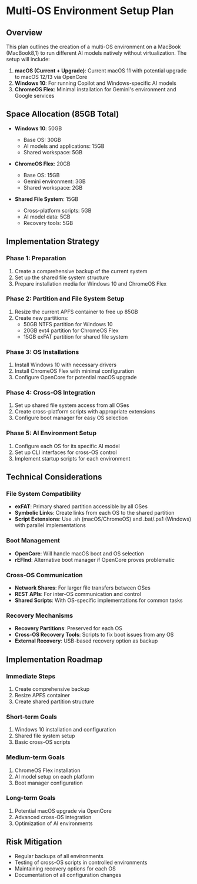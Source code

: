 # Multi-OS Environment Setup Plan

## Overview
This plan outlines the creation of a multi-OS environment on a MacBook (MacBook8,1) to run different AI models natively without virtualization. The setup will include:

1. **macOS (Current + Upgrade)**: Current macOS 11 with potential upgrade to macOS 12/13 via OpenCore
2. **Windows 10**: For running Copilot and Windows-specific AI models
3. **ChromeOS Flex**: Minimal installation for Gemini's environment and Google services

## Space Allocation (85GB Total)
- **Windows 10**: 50GB
  - Base OS: 30GB
  - AI models and applications: 15GB
  - Shared workspace: 5GB
  
- **ChromeOS Flex**: 20GB
  - Base OS: 15GB
  - Gemini environment: 3GB
  - Shared workspace: 2GB
  
- **Shared File System**: 15GB
  - Cross-platform scripts: 5GB
  - AI model data: 5GB
  - Recovery tools: 5GB

## Implementation Strategy

### Phase 1: Preparation
1. Create a comprehensive backup of the current system
2. Set up the shared file system structure
3. Prepare installation media for Windows 10 and ChromeOS Flex

### Phase 2: Partition and File System Setup
1. Resize the current APFS container to free up 85GB
2. Create new partitions:
   - 50GB NTFS partition for Windows 10
   - 20GB ext4 partition for ChromeOS Flex
   - 15GB exFAT partition for shared file system

### Phase 3: OS Installations
1. Install Windows 10 with necessary drivers
2. Install ChromeOS Flex with minimal configuration
3. Configure OpenCore for potential macOS upgrade

### Phase 4: Cross-OS Integration
1. Set up shared file system access from all OSes
2. Create cross-platform scripts with appropriate extensions
3. Configure boot manager for easy OS selection

### Phase 5: AI Environment Setup
1. Configure each OS for its specific AI model
2. Set up CLI interfaces for cross-OS control
3. Implement startup scripts for each environment

## Technical Considerations

### File System Compatibility
- **exFAT**: Primary shared partition accessible by all OSes
- **Symbolic Links**: Create links from each OS to the shared partition
- **Script Extensions**: Use .sh (macOS/ChromeOS) and .bat/.ps1 (Windows) with parallel implementations

### Boot Management
- **OpenCore**: Will handle macOS boot and OS selection
- **rEFInd**: Alternative boot manager if OpenCore proves problematic

### Cross-OS Communication
- **Network Shares**: For larger file transfers between OSes
- **REST APIs**: For inter-OS communication and control
- **Shared Scripts**: With OS-specific implementations for common tasks

### Recovery Mechanisms
- **Recovery Partitions**: Preserved for each OS
- **Cross-OS Recovery Tools**: Scripts to fix boot issues from any OS
- **External Recovery**: USB-based recovery option as backup

## Implementation Roadmap

### Immediate Steps
1. Create comprehensive backup
2. Resize APFS container
3. Create shared partition structure

### Short-term Goals
1. Windows 10 installation and configuration
2. Shared file system setup
3. Basic cross-OS scripts

### Medium-term Goals
1. ChromeOS Flex installation
2. AI model setup on each platform
3. Boot manager configuration

### Long-term Goals
1. Potential macOS upgrade via OpenCore
2. Advanced cross-OS integration
3. Optimization of AI environments

## Risk Mitigation
- Regular backups of all environments
- Testing of cross-OS scripts in controlled environments
- Maintaining recovery options for each OS
- Documentation of all configuration changes
